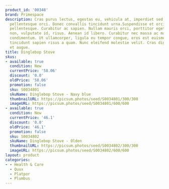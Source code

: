 ```yaml
---
product_id: '00348'
brand: Primespace
description: Cras purus lectus, egestas eu, vehicula at, imperdiet sed, nibh. Sed
  pellentesque orci. Donec convallis tincidunt urna.Suspendisse et orci et arcu porttitor
  pellentesque. Curabitur ac sapien. Nullam mauris orci, porttitor eget, sollicitudin
  non, vulputate id, risus. Aenean id libero. Curabitur nec massa ac massa gravida
  condimentum. Ut ullamcorper, ligula eu tempor congue, eros est euismod turpis, id
  tincidunt sapien risus a quam. Nunc eleifend molestie velit. Cras dignissim elit
  et augue.
title: Dinglebop Stove
skus:
- available: true
  condition: New
  currentPrice: '58.06'
  discount: '0.0'
  oldPrice: '58.06'
  promotion: false
  sku: S0034801
  skuName: Dinglebop Stove - Navy blue
  thumbnailURL: https://picsum.photos/seed/S0034801/300/300
  imageURL: https://picsum.photos/seed/S0034801/600/600
- available: true
  condition: New
  currentPrice: '46.1'
  discount: '0.0'
  oldPrice: '46.1'
  promotion: false
  sku: S0034802
  skuName: Dinglebop Stove - Olden
  thumbnailURL: https://picsum.photos/seed/S0034802/300/300
  imageURL: https://picsum.photos/seed/S0034802/600/600
layout: product
categories:
- - Health & Care
  - Quux
  - Platpor
  - Plumbus
---
```


